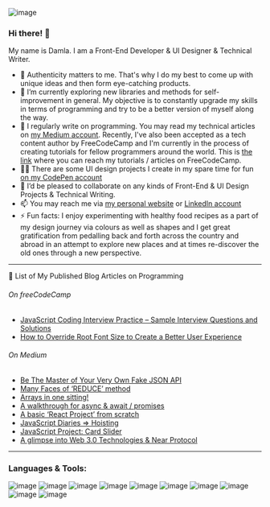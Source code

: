 ![image](https://user-images.githubusercontent.com/90147636/183241690-40c8b85a-90c7-4a40-907c-3fe0f8d5f376.png)


### Hi there! 👋 

My name is Damla. I am a Front-End Developer & UI Designer & Technical Writer. 

- 👀  Authenticity matters to me. That's why I do my best to come up with unique ideas and then form eye-catching products.
- 🌱  I’m currently exploring new libraries and methods for self-improvement in general. My objective is to constantly upgrade my skills in terms of programming and try to be a better version of myself along the way. 
- 🔎  I regularly write on programming. You may read my technical articles on [my Medium account](https://medium.com/@Phoenix_Skywalker). Recently, I've also been accepted as a tech content author by FreeCodeCamp and I'm currently in the process of creating tutorials for fellow programmers around the world. This is [the link](https://www.freecodecamp.org/news/author/damla/) where you can reach my tutorials / articles on FreeCodeCamp.
- 🧑‍🎨  There are some UI design projects I create in my spare time for fun [on my CodePen account](https://codepen.io/Digital_Nomad)
- 💞️  I’d be pleased to collaborate on any kinds of Front-End & UI Design Projects & Technical Writing.
- 📫  You may reach me via [my personal website](https://damla-erkiner.netlify.app/) or [LinkedIn account](https://www.linkedin.com/in/damla-erkiner-000b76227/)
- ⚡   Fun facts: I enjoy experimenting with healthy food recipes as a part of my design journey via
colours as well as shapes and I get great gratification from pedalling back and forth across the country and abroad in an attempt to explore new
places and at times re-discover the old ones through a new perspective.

<hr>


📘 List of My Published Blog Articles on Programming
###### On freeCodeCamp
- [JavaScript Coding Interview Practice – Sample Interview Questions and Solutions](https://www.freecodecamp.org/news/javascript-coding-interview-practice/)
- [How to Override Root Font Size to Create a Better User Experience](https://www.freecodecamp.org/news/override-root-font-size-for-a-better-user-experience/)

###### On Medium
- [Be The Master of Your Very Own Fake JSON API](https://medium.com/@Phoenix_Skywalker/be-the-master-of-your-very-own-fake-json-api-or-learn-kung-fu-bd0c1fd2b43c)
- [Many Faces of ‘REDUCE’ method](https://medium.com/codex/javascript-react-diaries-many-faces-of-the-reduce-function-9999824b93da)
- [Arrays in one sitting!](https://medium.com/codex/javascript-diaries-arrays-in-one-sitting-618740fdb70b)
- [A walkthrough for async & await / promises](https://medium.com/codex/javascript-react-callback-hell-promises-async-await-1a1bfdc8a10c)
- [A basic ‘React Project’ from scratch](https://medium.com/codex/shall-we-create-a-basic-project-from-scratch-via-react-a49a65ac1767)
- [JavaScript Diaries => Hoisting](https://medium.com/codex/javascript-diaries-hoisting-a2bcbfe0671a)
- [JavaScript Project: Card Slider](https://medium.com/codex/javascript-bitesize-card-slider-ee3ab8b179d8)
- [A glimpse into Web 3.0 Technologies & Near Protocol](https://medium.com/coinmonks/2nd-life-from-teaching-to-becoming-a-near-certified-software-developer-via-patika-dev-e5e19662f1ee)

<hr>

### Languages & Tools:

![image](https://user-images.githubusercontent.com/90147636/183241812-f87013f5-2539-4d82-8e3c-787c1dc621ab.png) ![image](https://user-images.githubusercontent.com/90147636/183241844-2d531610-7afd-457b-9dfd-754362469bc9.png) ![image](https://user-images.githubusercontent.com/90147636/183241872-743917ea-5e90-42e5-9f22-684499da8065.png) ![image](https://user-images.githubusercontent.com/90147636/183241789-634c93ee-9b5d-4f2b-8dde-a5304a18007e.png) ![image](https://user-images.githubusercontent.com/90147636/183241899-479c6e2c-b5ae-497a-b8e1-2bbbc0f7d6c9.png) ![image](https://user-images.githubusercontent.com/90147636/183241952-d7568d6a-728b-41d3-9077-b68359df63c2.png) ![image](https://user-images.githubusercontent.com/90147636/183241989-cc3e2e9e-49fe-4522-9f1b-088ba7495d63.png) ![image](https://user-images.githubusercontent.com/90147636/183242017-e2233c73-d92b-410c-a262-c73040e99cb4.png) ![image](https://user-images.githubusercontent.com/90147636/183242041-be76f9e1-6ebf-40ff-9212-a4686c2afc1a.png)  ![image](https://user-images.githubusercontent.com/90147636/183242113-e8b74a34-c93f-4732-a13f-1088495326e9.png) 












